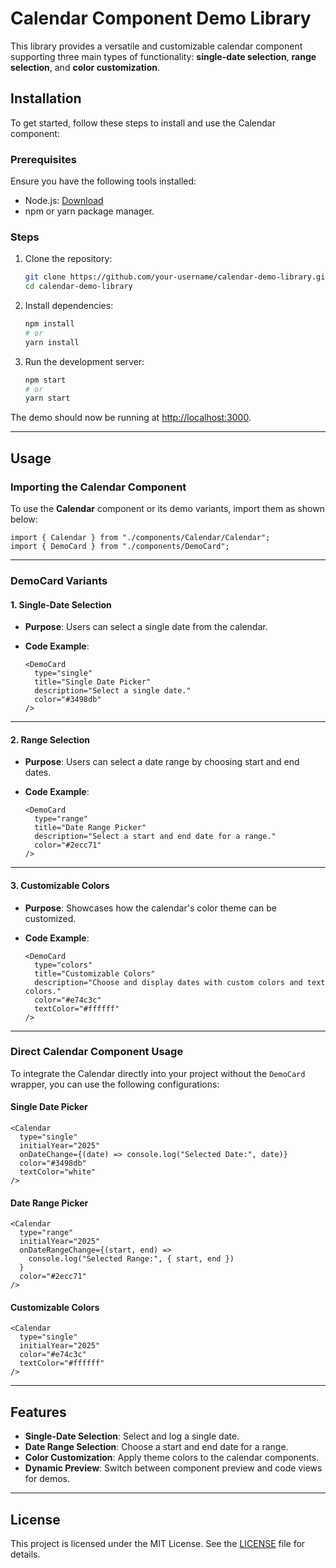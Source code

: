 # Calendar Component Demo Library

This library provides a versatile and customizable calendar component supporting three main types of functionality: **single-date selection**, **range selection**, and **color customization**.

## Installation

To get started, follow these steps to install and use the Calendar component:

### Prerequisites

Ensure you have the following tools installed:

- Node.js: [Download](https://nodejs.org/)
- npm or yarn package manager.

### Steps

1. Clone the repository:

   ```bash
   git clone https://github.com/your-username/calendar-demo-library.git
   cd calendar-demo-library
   ```

2. Install dependencies:

   ```bash
   npm install
   # or
   yarn install
   ```

3. Run the development server:

   ```bash
   npm start
   # or
   yarn start
   ```

The demo should now be running at [http://localhost:3000](http://localhost:3000).

---

## Usage

### Importing the Calendar Component

To use the **Calendar** component or its demo variants, import them as shown below:

```tsx
import { Calendar } from "./components/Calendar/Calendar";
import { DemoCard } from "./components/DemoCard";
```

---

### DemoCard Variants

#### 1. **Single-Date Selection**

- **Purpose**: Users can select a single date from the calendar.
- **Code Example**:

  ```tsx
  <DemoCard
    type="single"
    title="Single Date Picker"
    description="Select a single date."
    color="#3498db"
  />
  ```

---

#### 2. **Range Selection**

- **Purpose**: Users can select a date range by choosing start and end dates.
- **Code Example**:

  ```tsx
  <DemoCard
    type="range"
    title="Date Range Picker"
    description="Select a start and end date for a range."
    color="#2ecc71"
  />
  ```

---

#### 3. **Customizable Colors**

- **Purpose**: Showcases how the calendar's color theme can be customized.
- **Code Example**:

  ```tsx
  <DemoCard
    type="colors"
    title="Customizable Colors"
    description="Choose and display dates with custom colors and text colors."
    color="#e74c3c"
    textColor="#ffffff"
  />
  ```

---

### Direct Calendar Component Usage

To integrate the Calendar directly into your project without the `DemoCard` wrapper, you can use the following configurations:

#### Single Date Picker

```tsx
<Calendar
  type="single"
  initialYear="2025"
  onDateChange={(date) => console.log("Selected Date:", date)}
  color="#3498db"
  textColor="white"
/>
```

#### Date Range Picker

```tsx
<Calendar
  type="range"
  initialYear="2025"
  onDateRangeChange={(start, end) =>
    console.log("Selected Range:", { start, end })
  }
  color="#2ecc71"
/>
```

#### Customizable Colors

```tsx
<Calendar
  type="single"
  initialYear="2025"
  color="#e74c3c"
  textColor="#ffffff"
/>
```

---

## Features

- **Single-Date Selection**: Select and log a single date.
- **Date Range Selection**: Choose a start and end date for a range.
- **Color Customization**: Apply theme colors to the calendar components.
- **Dynamic Preview**: Switch between component preview and code views for demos.

---

## License

This project is licensed under the MIT License. See the [LICENSE](LICENSE) file for details.
